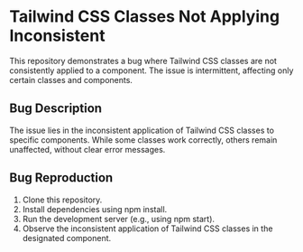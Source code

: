 # Tailwind CSS Classes Not Applying Inconsistent

This repository demonstrates a bug where Tailwind CSS classes are not consistently applied to a component. The issue is intermittent, affecting only certain classes and components.

## Bug Description
The issue lies in the inconsistent application of Tailwind CSS classes to specific components. While some classes work correctly, others remain unaffected, without clear error messages.

## Bug Reproduction
1. Clone this repository.
2. Install dependencies using npm install.
3. Run the development server (e.g., using npm start).
4. Observe the inconsistent application of Tailwind CSS classes in the designated component.